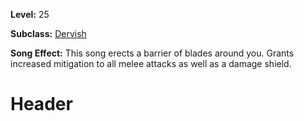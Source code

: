 <!-- TITLE: Song: Samba Of Swords -->
<!-- SUBTITLE:  -->

**Level:** 25

**Subclass:** [Dervish](dervish)

**Song Effect:** This song erects a barrier of blades around you.  Grants increased mitigation to all melee attacks as well as a damage shield.

# Header